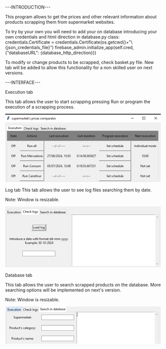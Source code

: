 ---INTRODUCTION---

This program allows to get the prices and other relevant information about products scrapping them from supermarket websites.

To try by your own you will need to add your on database introducing your own credentials and html direction in database.py class:
    credentials.Certificate = credentials.Certificate(os.getcwd()+"\\{json_credentials_file}")
    firebase_admin.initialize_app(self.cred, {"databaseURL": {database_http_direction}})

To modify or change products to be scrapped, check basket.py file.
New tab will be added to allow this functionality for a non skilled user on next versions.

---INTERFACE---

Execution tab

This tab allows the user to start scrapping pressing Run or program the execution of a scrapping process.

![alt text](image.png)

Log tab
This tab allows the user to see log files searching them by date.

Note: Window is resizable.

![alt text](image-1.png)

Database tab

This tab allows the user to search scrapped products on the database.
More searching options will be implemented on next's version.

Note: Window is resizable.

![alt text](image-2.png)

